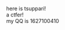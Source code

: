 here is tsuppari!</br>
a ctfer!</br>
my QQ is 1627100410

<!---
tsuppari404/tsuppari404 is a ✨ special ✨ repository because its `README.md` (this file) appears on your GitHub profile.
You can click the Preview link to take a look at your changes.
--->
